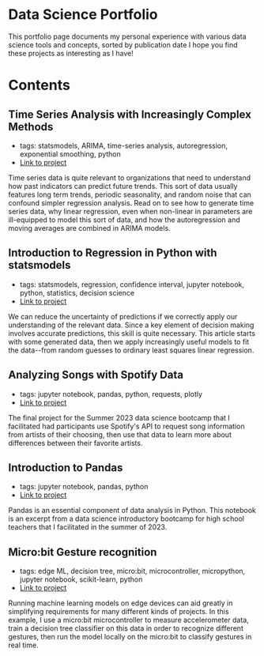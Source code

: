 # Data Science Portfolio
This portfolio page documents my personal experience with various data science tools and concepts, sorted by publication date
I hope you find these projects as interesting as I have!

# Contents

## Time Series Analysis with Increasingly Complex Methods

- tags: statsmodels, ARIMA, time-series analysis, autoregression, exponential smoothing, python
- [Link to project](statistics/Time%20Series%20Analysis%20With%20Increasingly%20Complex%20Methods.ipynb)

Time series data is quite relevant to organizations that need to understand how past indicators can predict future trends.
This sort of data usually features long term trends, periodic seasonality, and random noise that can confound simpler regression analysis.
Read on to see how to generate time series data, why linear regression, even when non-linear in parameters are ill-equipped to model this sort of data, and how the autoregression and moving averages are combined in ARIMA models.

## Introduction to Regression in Python with statsmodels

- tags: statsmodels, regression, confidence interval, jupyter notebook, python, statistics, decision science
- [Link to project](statistics/Regression%20Intro.ipynb)

We can reduce the uncertainty of predictions if we correctly apply our understanding of the relevant data.
Since a key element of decision making involves accurate predictions, this skill is quite necessary.
This article starts with some generated data, then we apply increasingly useful models to fit the data--from random guesses to ordinary least squares linear regression.

## Analyzing Songs with Spotify Data

- tags: jupyter notebook, pandas, python, requests, plotly
- [Link to project](spotify-data)

The final project for the Summer 2023 data science bootcamp that I facilitated had participants use Spotify's API to request song information from artists of their choosing, then use that data to learn more about differences between their favorite artists.

## Introduction to Pandas

- tags: jupyter notebook, pandas, python
- [Link to project](intro-pandas/Introduction%20to%20Pandas.ipynb)

Pandas is an essential component of data analysis in Python.
This notebook is an excerpt from a data science introductory bootcamp for high school teachers that I facilitated in the summer of 2023.

## Micro:bit Gesture recognition

- tags: edge ML, decision tree, micro:bit, microcontroller, micropython, jupyter notebook, scikit-learn, python
- [Link to project](microbit-gesture)

Running machine learning models on edge devices can aid greatly in simplifying requirements for many different kinds of projects.
In this example, I use a micro:bit microcontroller to measure accelerometer data, train a decision tree classifier on this data in order to recognize different gestures, then run the model locally on the micro:bit to classify gestures in real time.